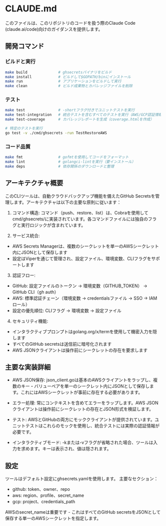 # CLAUDE.md
このファイルは、このリポジトリのコードを扱う際のClaude Code (claude.ai/code)向けのガイダンスを提供します。

## 開発コマンド

### ビルドと実行
```bash
make build              # ghsecretsバイナリをビルド
make install            # ビルドして$GOPATH/binにインストール
make run                # アプリケーションをビルドして実行
make clean              # ビルド成果物とカバレッジファイルを削除
```

### テスト
```bash
make test               # -shortフラグ付きでユニットテストを実行
make test-integration   # 統合テストを含むすべてのテストを実行（AWS/GCP認証情報が必要）
make test-coverage      # カバレッジレポートを生成（coverage.htmlを作成）

# 特定のテストを実行
go test -v ./cmd/ghsecrets -run TestRestoreAWS
```

### コード品質
```bash
make fmt                # gofmtを使用してコードをフォーマット
make lint               # golangci-lintを実行（要インストール）
make deps               # 依存関係のダウンロードと整理
```

## アーキテクチャ概要
このCLIツールは、自動クラウドバックアップ機能を備えたGitHub Secretsを管理します。アーキテクチャは以下の主要な原則に従います：

1. コマンド構造:
コマンド（push、restore、list）は、Cobraを使用してcmd/ghsecrets/に実装されています。各コマンドファイルには独自のフラグと実行ロジックが含まれています。

2. サービス統合:
- AWS Secrets Managerは、複数のシークレットを単一のAWSシークレット内にJSONとして保存します
- 設定はViperを通じて管理され、設定ファイル、環境変数、CLIフラグをサポートします

3. 認証フロー:
- GitHub: 設定ファイルのトークン → 環境変数（GITHUB_TOKEN） → GitHub CLI（gh auth）
- AWS: 標準認証チェーン（環境変数 → credentialsファイル → SSO → IAMロール）
- 設定の優先順位: CLIフラグ → 環境変数 → 設定ファイル

4. セキュリティ機能:
- インタラクティブプロンプトはgolang.org/x/termを使用して機密入力を隠します
- すべてのGitHub secretsは送信前に暗号化されます
- AWS JSONクライアントは操作前にシークレットの存在を要求します


## 主要な実装詳細

- AWS JSON保存: json_client.goは基本のAWSクライアントをラップし、複数のキー・バリューペアを単一のシークレット内にJSONとして保存します。これにはAWSシークレットが事前に存在する必要があります。

- エラー処理: 常にコンテキストを含めてエラーをラップします。AWS JSONクライアントは操作前にシークレットの存在とJSON形式を検証します。

- テスト: AWSとGitHubの両方にモッククライアントが提供されています。ユニットテストはこれらのモックを使用し、統合テストには実際の認証情報が必要です。

- インタラクティブモード: -kまたは-vフラグが省略された場合、ツールは入力を求めます。キーは表示され、値は隠されます。

## 設定
ツールはデフォルト設定にghsecrets.yamlを使用します。
主要なセクション：
- github: token、owner、repo
- aws: region、profile、secret_name
- gcp: project、credentials_path

AWSのsecret_nameは重要です - これはすべてのGitHub secretsをJSONとして保存する単一のAWSシークレットを指定します。
